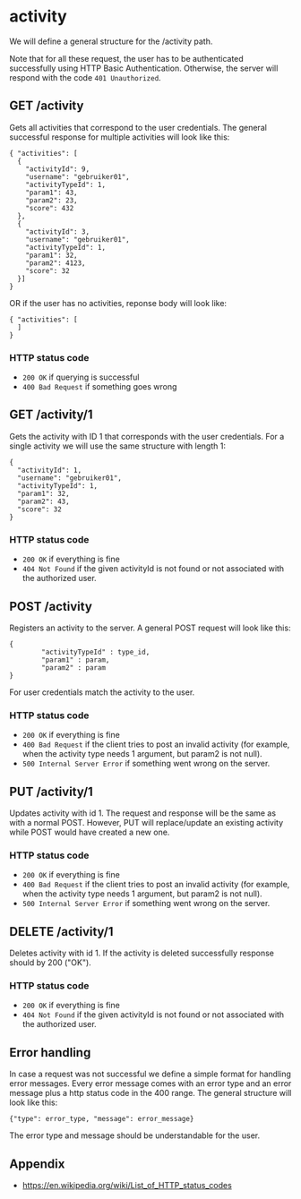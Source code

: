 # activity
We will define a general structure for the /activity path.

Note that for all these request, the user has to be authenticated successfully using
HTTP Basic Authentication. Otherwise, the server will respond with the code `401 Unauthorized`.

## GET /activity
Gets all activities that correspond to the user credentials.
The general successful response for multiple activities will look like this:
```
{ "activities": [
  {
    "activityId": 9,
    "username": "gebruiker01",
    "activityTypeId": 1,
    "param1": 43,
    "param2": 23,
    "score": 432
  },
  {
    "activityId": 3,
    "username": "gebruiker01",
    "activityTypeId": 1,
    "param1": 32,
    "param2": 4123,
    "score": 32
  }]
}
```
OR if the user has no activities, reponse body will look like:
```
{ "activities": [
  ]
}
```

### HTTP status code
- `200 OK` if querying is successful
- `400 Bad Request` if something goes wrong

## GET /activity/1
Gets the activity with ID 1 that corresponds with the user credentials.
For a single activity we will use the same structure with length 1:
```
{
  "activityId": 1,
  "username": "gebruiker01",
  "activityTypeId": 1,
  "param1": 32,
  "param2": 43,
  "score": 32
}
```

### HTTP status code
- `200 OK` if everything is fine
- `404 Not Found` if the given activityId is not found or not associated with the authorized user.

## POST /activity
Registers an activity to the server.
A general POST request will look like this:
```
{
        "activityTypeId" : type_id,
        "param1" : param,
        "param2" : param
}
```
For user credentials match the activity to the user.

### HTTP status code
- `200 OK` if everything is fine
- `400 Bad Request` if the client tries to post an invalid activity (for example, when the
activity type needs 1 argument, but param2 is not null).
- `500 Internal Server Error` if something went wrong on the server.

## PUT /activity/1
Updates activity with id 1.
The request and response will be the same as with a normal POST. However, PUT will replace/update
an existing activity while POST would have created a new one.

### HTTP status code
- `200 OK` if everything is fine
- `400 Bad Request` if the client tries to post an invalid activity (for example, when the
activity type needs 1 argument, but param2 is not null).
- `500 Internal Server Error` if something went wrong on the server.

## DELETE /activity/1
Deletes activity with id 1.
If the activity is deleted successfully response should by 200 ("OK").

### HTTP status code
- `200 OK` if everything is fine
- `404 Not Found` if the given activityId is not found or not associated with the authorized user.

## Error handling
In case a request was not successful we define a simple format for handling error messages.
Every error message comes with an error type and an error message plus a http status code in the 400 range. The general structure will look like this:
```
{"type": error_type, "message": error_message}
```
The error type and message should be understandable for the user.

## Appendix

* https://en.wikipedia.org/wiki/List_of_HTTP_status_codes
